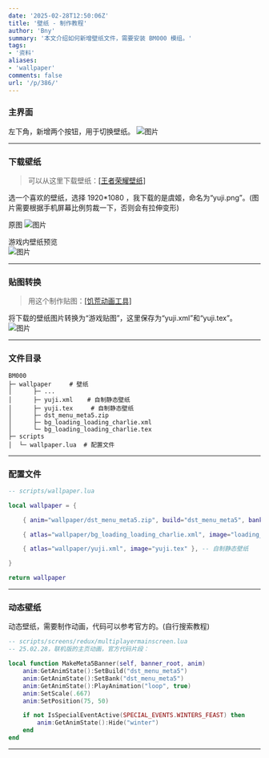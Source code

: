 ```yaml
---
date: '2025-02-28T12:50:06Z'
title: '壁纸 - 制作教程'
author: 'Bny'
summary: '本文介绍如何新增壁纸文件，需要安装 BM000 模组。'
tags:
- '资料'
aliases:
- 'wallpaper'
comments: false
url: '/p/386/'
---
```




### 主界面

左下角，新增两个按钮，用于切换壁纸。
![图片](/img/P4fBhA3wmieFr7R.webp)

---

### 下载壁纸

> 可以从这里下载壁纸：[[王者荣耀壁纸]](https://pvp.qq.com/web201605/wallpaper.shtml)

选一个喜欢的壁纸，选择 1920*1080 ，我下载的是虞姬，命名为“yuji.png”。(图片需要根据手机屏幕比例剪裁一下，否则会有拉伸变形)  

原图
![图片](/img/v4MHC3xUAr8FyWt.webp)

游戏内壁纸预览  
![图片](/img/tBLPGvNRxAsuQlq.webp)

---

### 贴图转换

> 用这个制作贴图：[[饥荒动画工具]](https://dont-starve-anim-tool.pages.dev/src/TexTool/)  

将下载的壁纸图片转换为“游戏贴图”，这里保存为“yuji.xml”和“yuji.tex”。
![图片](/img/mB69v8zgZonOEkG.webp)

---

### 文件目录

``` shell
BM000  
├─ wallpaper     # 壁纸  
│      ├─ ...  
│      ├─ yuji.xml    # 自制静态壁纸  
│      ├─ yuji.tex     # 自制静态壁纸  
│      ├─ dst_menu_meta5.zip  
│      ├─ bg_loading_loading_charlie.xml  
│      └─ bg_loading_loading_charlie.tex  
├─ scripts  
│  └─ wallpaper.lua  # 配置文件  
```

---

### 配置文件

``` lua
-- scripts/wallpaper.lua

local wallpaper = {

	{ anim="wallpaper/dst_menu_meta5.zip", build="dst_menu_meta5", bank="dst_menu_meta5", fn=function(anim) anim:SetPosition(75, 0) anim:SetScale(0.85) anim:GetAnimState():Hide("winter") end }, -- 温蒂小恶魔沃尔特(隐藏冬季特效)

	{ atlas="wallpaper/bg_loading_loading_charlie.xml", image="loading_charlie.tex" },

	{ atlas="wallpaper/yuji.xml", image="yuji.tex" }, -- 自制静态壁纸

}

return wallpaper

```

---


### 动态壁纸

动态壁纸，需要制作动画，代码可以参考官方的。(自行搜索教程)

``` lua
-- scripts/screens/redux/multiplayermainscreen.lua
-- 25.02.28，联机版的主页动画，官方代码片段：

local function MakeMeta5Banner(self, banner_root, anim)
    anim:GetAnimState():SetBuild("dst_menu_meta5")
    anim:GetAnimState():SetBank("dst_menu_meta5")
    anim:GetAnimState():PlayAnimation("loop", true)
    anim:SetScale(.667)
    anim:SetPosition(75, 50)

    if not IsSpecialEventActive(SPECIAL_EVENTS.WINTERS_FEAST) then
        anim:GetAnimState():Hide("winter")
    end
end


```

---


